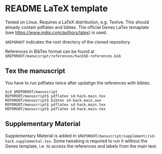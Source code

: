 # README LaTeX template

Tested on Linux. Requires a LaTeX distribution, e.g. Texlive. This should
already contain pdflatex and bibtex. The official Genes LaTex temaplate (see
 https://www.mdpi.com/authors/latex) is used.

`$REPOROOT` indicates the root directory of the cloned repository.

References in BibTex format can be found at `$REPOROOT/manucsript/references/hackSD-references.bib`

## Tex the manuscript
You have to run pdflatex twice after updatign the references with bibtex.

```
$cd $REPOROOT/manuscript
REPOROOT/manuscript$ pdflatex sd-hack.main.tex
REPOROOT/manuscript$ bibtex sd-hack.main.aux
REPOROOT/manuscript$ pdflatex sd-hack.main.tex
REPOROOT/manuscript$ pdflatex sd-hack.main.tex
```

## Supplementary Material

Supplementary Material is added in `$REPOROOT/manuscript/supplement//sd-hack.supplemental.tex`.
Some tweaking is required to run it without the Genes template, i.e. to access
the references and labels from the main text.
